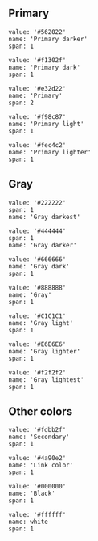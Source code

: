 ## Primary

```color
value: '#562022'
name: 'Primary darker'
span: 1
```
```color
value: '#f1302f'
name: 'Primary dark'
span: 1
```
```color
value: '#e32d22'
name: 'Primary'
span: 2
```
```color
value: '#f98c87'
name: 'Primary light'
span: 1
```
```color
value: '#fec4c2'
name: 'Primary lighter'
span: 1
```

## Gray

```color
value: '#222222'
span: 1
name: 'Gray darkest'
```
```color
value: '#444444'
span: 1
name: 'Gray darker'
```
```color
value: '#666666'
name: 'Gray dark'
span: 1
```
```color
value: '#888888'
name: 'Gray'
span: 1
```
```color
value: '#C1C1C1'
name: 'Gray light'
span: 1
```
```color
value: '#E6E6E6'
name: 'Gray lighter'
span: 1
```
```color
value: '#f2f2f2'
name: 'Gray lightest'
span: 1
```


## Other colors
```color
value: '#fdbb2f'
name: 'Secondary'
span: 1
```
```color
value: '#4a90e2'
name: 'Link color'
span: 1
```
```color
value: '#000000'
name: 'Black'
span: 1
```
```color
value: '#ffffff'
name: white
span: 1
```

